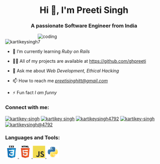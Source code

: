 <h1 align="center">Hi 👋, I'm Preeti Singh</h1>
<h3 align="center">A passionate Software Engineer from India</h3>
<img align="right" alt="coding" width="400" src="https://camo.githubusercontent.com/cae12fddd9d6982901d82580bdf321d81fb299141098ca1c2d4891870827bf17/68747470733a2f2f6d69726f2e6d656469756d2e636f6d2f6d61782f313336302f302a37513379765349765f7430696f4a2d5a2e676966"
<p align="left"> <img src="https://komarev.com/ghpvc/?username=kartikeysingh7&label=Profile%20views&color=0e75b6&style=flat" alt="kartikeysingh7" /> </p>

- 🌱 I’m currently learning *Ruby on Rails*

- 👨‍💻 All of my projects are available at https://github.com/ghpreeti

- 💬 Ask me about *Web Development, Ethical Hacking*

- 📫 How to reach me *preetisinghitt@gmail.com*

- ⚡ Fun fact *I am funny*

<h3 align="left">Connect with me:</h3>
<p align="left">
<a href="https://stackoverflow.com/users/20872949/preeti-singh" target="blank"><img align="center" src="https://raw.githubusercontent.com/rahuldkjain/github-profile-readme-generator/master/src/images/icons/Social/stack-overflow.svg" alt="kartikey-singh" height="30" width="40" /></a>
<a href="https://www.figma.com/files/user/1181650267430786350?fuid=1181650267430786350" target="blank"><img align="center" src="https://raw.githubusercontent.com/rahuldkjain/github-profile-readme-generator/master/src/images/icons/Social/facebook.svg" alt="kartikey singh" height="30" width="40" /></a>
<a href="https://www.hackerearth.com/@preetisinghitt" target="blank"><img align="center" src="https://raw.githubusercontent.com/rahuldkjain/github-profile-readme-generator/master/src/images/icons/Social/instagram.svg" alt="kartikeysingh4792" height="30" width="40" /></a>
<a href="https://www.hackerrank.com/preetisinghitt" target="blank"><img align="center" src="https://raw.githubusercontent.com/rahuldkjain/github-profile-readme-generator/master/src/images/icons/Social/hackerrank.svg" alt="kartikey-singh" height="30" width="40" /></a>
<a href="https://auth.geeksforgeeks.org/user/preetisiyxf8/#!" target="blank"><img align="center" src="https://raw.githubusercontent.com/rahuldkjain/github-profile-readme-generator/master/src/images/icons/Social/hackerearth.svg" alt="kartikeysingh@4792" height="30" width="40" /></a>
</p>

<h3 align="left">Languages and Tools:</h3>
<p align="left"> <a href="https://www.w3schools.com/css/" target="_blank" rel="noreferrer"> <img src="https://raw.githubusercontent.com/devicons/devicon/master/icons/css3/css3-original-wordmark.svg" alt="css3" width="40" height="40"/> </a> <a href="https://www.w3.org/html/" target="_blank" rel="noreferrer"> <img src="https://raw.githubusercontent.com/devicons/devicon/master/icons/html5/html5-original-wordmark.svg" alt="html5" width="40" height="40"/> </a> <a href="https://developer.mozilla.org/en-US/docs/Web/JavaScript" target="_blank" rel="noreferrer"> <img src="https://raw.githubusercontent.com/devicons/devicon/master/icons/javascript/javascript-original.svg" alt="javascript" width="40" height="40"/> </a> <a href="https://www.python.org" target="_blank" rel="noreferrer"> <img src="https://raw.githubusercontent.com/devicons/devicon/master/icons/python/python-original.svg" alt="python" width="40" height="40"/> </a> </p>

